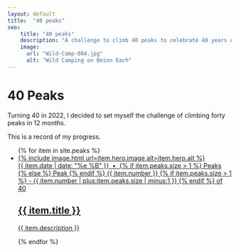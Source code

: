 ```yaml
---
layout: default
title:  "40 peaks"
seo:
    title: "40 peaks"
    description: "A challenge to climb 40 peaks to celebrate 40 years on earth."
    image:
      url: "Wild-Camp-004.jpg"
      alt: "Wild Camping on Beinn Each"
---
```


<div class="md:w-7/12 md:mx-auto pt-10 md:pt-12 lg:pt-16 pb-24 md:pb-40 px-8 overflow-hidden">
  <div class="fade-up border-b br-grey">
    <h1 class="font-display text-4xl md:text-6xl lg:text-7xl mb-0 pb-0">40 Peaks</h1>
    <div class="w-full lg:w-2/3">
      <p>Turning 40 in 2022, I decided to set myself the challenge of climbing forty peaks in 12 months.</p>
      <p>This is a record of my progress.</p>
    </div>
  </div>

  <ul class="">
    {% for item in site.peaks %}
    <li class="fade-up animate-stepped border-b br-grey py-4 xl:py-8">
      <a href="{{ item.url }}" class="flex flex-wrap peak-nav-item">
        <div class="w-full md:w-2/3 xl:w-1/3 {% cycle '', 'xl:order-2'%} mb-4 xl:mb-0">
          {% include image.html url=item.hero.image alt=item.hero.alt %}
        </div>
        <div class="w-full xl:w-2/3 {% cycle 'xl:pl-4', 'xl:pr-4' %}">
          <span class="text-base block text-left no-underline font-sans">
            {{ item.date | date: "%e %B" }}
            &nbsp;&bull;&nbsp;
            {% if item.peaks.size > 1 %} Peaks {% else %} Peak {% endif %}
            {{ item.number }}
            {% if item.peaks.size > 1 %}
            - {{ item.number | plus:item.peaks.size | minus:1 }}
            {% endif %}
            of 40
          </span>
          <h2 class="text-2xl font-display leading-none tracking-wide mb-4 md:text-3xl lg:text-4xl inline-block">
            {{ item.title }}
          </h2>
          <p class="mb-0">{{ item.description }}</p>
        </div>
      </a>
    </li>
    {% endfor %}
  </ul>
</div>